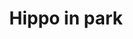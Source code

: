 ---
title: "Hippo in park"
draft: false
slug: "hippo-in-park"
weight: "23"

thumbnail: [
	"illustrations/illustration_025.jpg"
]

header: {
	h1: "..."
}

block_selected: {
	h2: "...",
	bgcolor: "#5028C7",
	img: [ 
		{class: "gallery-col-12", path: "illustrations/illustration_025.jpg"}
	]
}

block_interested: {
	title: "Interested?\nLet's get in touch!"
}

---